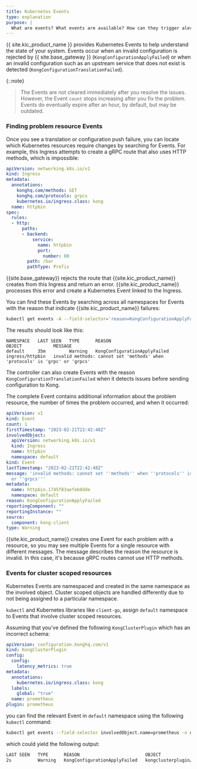 ```yaml
---
title: Kubernetes Events
type: explanation
purpose: |
  What are events? What events are available? How can they trigger alerts?
---
```


{{ site.kic_product_name }} provides Kubernetes Events to help understand the state of your system. Events occur when an invalid configuration is rejected by {{ site.base_gateway }} (`KongConfigurationApplyFailed`) or when an invalid configuration such as an upstream service that does not exist is detected (`KongConfigurationTranslationFailed`).

{:.note}
> The Events are not cleared immediately after you resolve the issues. However, the Event `count` stops increasing after you fix the problem. Events do eventually expire after an hour, by default, but may be outdated. 

### Finding problem resource Events

Once you see a translation or configuration push failure, you can
locate which Kubernetes resources require changes by searching for Events. For
example, this Ingress attempts to create a gRPC route that also uses HTTP
methods, which is impossible:

```yaml
apiVersion: networking.k8s.io/v1
kind: Ingress
metadata:
  annotations:
    konghq.com/methods: GET
    konghq.com/protocols: grpcs
    kubernetes.io/ingress.class: kong
  name: httpbin
spec:
  rules:
  - http:
      paths:
      - backend:
          service:
            name: httpbin
            port:
              number: 80
        path: /bar
        pathType: Prefix
```

{{site.base_gateway}} rejects the route that {{site.kic_product_name}} creates
from this Ingress and return an error. {{site.kic_product_name}} processes
this error and create a Kubernetes Event linked to the Ingress.

You can find these Events by searching across all namespaces for Events
with the reason that indicate {{site.kic_product_name}} failures:

```bash
kubectl get events -A --field-selector='reason=KongConfigurationApplyFailed'
```

The results should look like this:

```
NAMESPACE   LAST SEEN   TYPE      REASON                         OBJECT            MESSAGE
default     35m         Warning   KongConfigurationApplyFailed   ingress/httpbin   invalid methods: cannot set 'methods' when 'protocols' is 'grpc' or 'grpcs'
```

The controller can also create Events with the reason
`KongConfigurationTranslationFailed` when it detects issues before sending
configuration to Kong.

The complete Event contains additional information about the problem resource,
the number of times the problem occurred, and when it occurred:

```yaml
apiVersion: v1
kind: Event
count: 1
firstTimestamp: "2023-02-21T22:42:48Z"
involvedObject:
  apiVersion: networking.k8s.io/v1
  kind: Ingress
  name: httpbin
  namespace: default
kind: Event
lastTimestamp: "2023-02-21T22:42:48Z"
message: 'invalid methods: cannot set ''methods'' when ''protocols'' is ''grpc''
  or ''grpcs'''
metadata:
  name: httpbin.1745f83aefeb8dde
  namespace: default
reason: KongConfigurationApplyFailed
reportingComponent: ""
reportingInstance: ""
source:
  component: kong-client
type: Warning
```

{{site.kic_product_name}} creates one Event for each problem with a
resource, so you may see multiple Events for a single resource with different
messages. The message describes the reason the resource is invalid. In this
case, it's because gRPC routes cannot use HTTP methods.

### Events for cluster scoped resources

Kubernetes Events are namespaced and created in the same namespace as the involved object.
Cluster scoped objects are handled differently due to not being assigned to a particular namespace.

`kubectl` and Kubernetes libraries like `client-go`, assign `default` namespace to
Events that involve cluster scoped resources.

Assuming that you've defined the following `KongClusterPlugin` which has an incorrect schema:

```yaml
apiVersion: configuration.konghq.com/v1
kind: KongClusterPlugin
config:
  config:
    latency_metrics: true
metadata:
  annotations:
    kubernetes.io/ingress.class: kong
  labels:
    global: "true"
  name: prometheus
plugin: prometheus
```

you can find the relevant Event in `default` namespace using the following `kubectl` command:

```bash
kubectl get events --field-selector involvedObject.name=prometheus -n default
```

which could yield the following output:

```bash
LAST SEEN   TYPE      REASON                         OBJECT                         MESSAGE
2s          Warning   KongConfigurationApplyFailed   kongclusterplugin/prometheus   invalid config.config: unknown field
```
